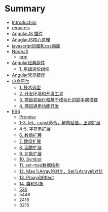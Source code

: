 # Summary

* [Introduction](README.md)
* [requirejs](requirejs.md)
* [AngularJS 插件](angular-cha-jian.md)
* [AnuglarJS核心原理](anuglarjscore.md)
* [javascript动画和css动画](javascriptdong-hua-he-css-dong-hua.md)
* [NodeJS](nodejs.md)
  * [nrm](nodejs/nrm.md)
* [Angular经典组件](angularjing-dian-zu-jian.md)
  * [1. 星级评价组件](angularjing-dian-zu-jian/1.md)
* [Angular常见错误](angularchang-jian-cuo-wu.md)
* [电商平台](dian-shang-ping-tai.md)
  * [1. 技术选型](1.md)
  * [2. 开发环境和开发工具](2.md)
  * [3. 项目初始化和基于模块化的脚手架搭建](3.md)
  * [4. 项目通用功能开发](4.md)
* [ES6](es6.md)
  * [Promise](es6/promise.md)
  * [1-3. let、const命令，解构赋值，正则扩展](es6/letconstming-ling-ff0c-jie-gou-fu-zhi-ff0c-zheng-ze-kuo-zhan.md)
  * [4-5. 字符串扩展](es6/zi-fu-chuan-kuo-zhan.md)
  * [6. 数值扩展](es6/shu-zhi-kuo-zhan.md)
  * [7. 数组扩展](es6/shu-zu-kuo-zhan.md)
  * [8. 函数扩展](es6/han-shu-kuo-zhan.md)
  * [9. 对象扩展](es6/es6yu-fa.md)
  * [10. Symbol](es6/symbol.md)
  * [11. set-map数据结构](es6/set-mapshu-ju-jie-gou.md)
  * [12. Map与Array的对比，Set与Array的对比](es6/mapyu-array-de-dui-bi-ff0c.md)
  * [13. Proxy和Rflect](es6/456.md)
  * [14. 类和对象](es6/lei-he-dui-xiang.md)
  * [526](es6/526.md)
  * 5446
  * 2416
  * 3216

